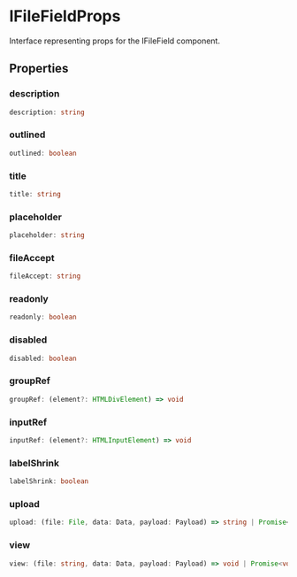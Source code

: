 # IFileFieldProps

Interface representing props for the IFileField component.

## Properties

### description

```ts
description: string
```

### outlined

```ts
outlined: boolean
```

### title

```ts
title: string
```

### placeholder

```ts
placeholder: string
```

### fileAccept

```ts
fileAccept: string
```

### readonly

```ts
readonly: boolean
```

### disabled

```ts
disabled: boolean
```

### groupRef

```ts
groupRef: (element?: HTMLDivElement) => void
```

### inputRef

```ts
inputRef: (element?: HTMLInputElement) => void
```

### labelShrink

```ts
labelShrink: boolean
```

### upload

```ts
upload: (file: File, data: Data, payload: Payload) => string | Promise<string>
```

### view

```ts
view: (file: string, data: Data, payload: Payload) => void | Promise<void>
```
